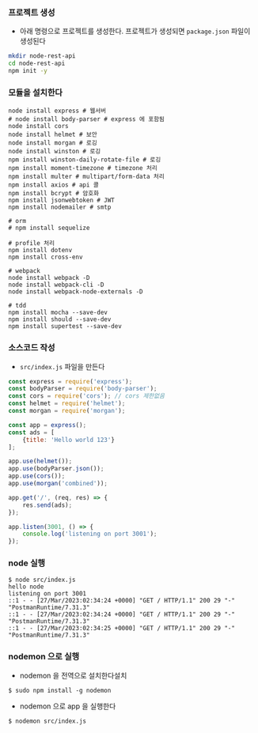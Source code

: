 ### 프로젝트 생성
- 아래 명령으로 프로젝트를 생성한다. 프로젝트가 생성되면 `package.json` 파일이 생성된다
```bash
mkdir node-rest-api
cd node-rest-api
npm init -y
```

### 모듈을 설치한다
```shell
node install express # 웹서버
# node install body-parser # express 에 포함됨
node install cors
node install helmet # 보안
node install morgan # 로깅
node install winston # 로깅
npm install winston-daily-rotate-file # 로깅
npm install moment-timezone # timezone 처리
npm install multer # multipart/form-data 처리
npm install axios # api 콜
npm install bcrypt # 암호화
npm install jsonwebtoken # JWT
npm install nodemailer # smtp

# orm
# npm install sequelize

# profile 처리
npm install dotenv
npm install cross-env

# webpack
node install webpack -D
node install webpack-cli -D
node install webpack-node-externals -D

# tdd
npm install mocha --save-dev
npm install should --save-dev
npm install supertest --save-dev
```

### 소스코드 작성
- `src/index.js` 파일을 만든다
```javascript
const express = require('express');
const bodyParser = require('body-parser');
const cors = require('cors'); // cors 제한없음
const helmet = require('helmet');
const morgan = require('morgan');

const app = express();
const ads = [
    {title: 'Hello world 123'}
];

app.use(helmet());
app.use(bodyParser.json());
app.use(cors());
app.use(morgan('combined'));

app.get('/', (req, res) => {
    res.send(ads);
});

app.listen(3001, () => {
    console.log('listening on port 3001');
});

```

### node 실행
```shell
$ node src/index.js
hello node
listening on port 3001
::1 - - [27/Mar/2023:02:34:24 +0000] "GET / HTTP/1.1" 200 29 "-" "PostmanRuntime/7.31.3"
::1 - - [27/Mar/2023:02:34:24 +0000] "GET / HTTP/1.1" 200 29 "-" "PostmanRuntime/7.31.3"
::1 - - [27/Mar/2023:02:34:25 +0000] "GET / HTTP/1.1" 200 29 "-" "PostmanRuntime/7.31.3"
```

### nodemon 으로 실행
- nodemon 을 전역으로 설치한다설치
```shell
$ sudo npm install -g nodemon
```
- nodemon 으로 app 을 실행한다
```shell
$ nodemon src/index.js
```
